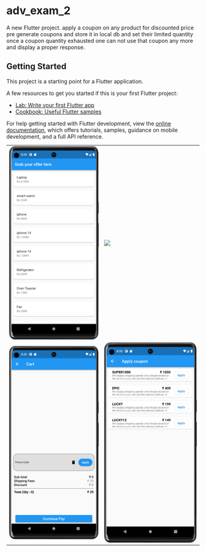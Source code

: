 # adv_exam_2

A new Flutter project.
apply a coupon on any product for discounted price pre generate coupons and store it in local db 
and set their limited quantity once a coupon quantity exhausted one can not use that coupon any more and display a proper response.

## Getting Started

This project is a starting point for a Flutter application.

A few resources to get you started if this is your first Flutter project:

- [Lab: Write your first Flutter app](https://docs.flutter.dev/get-started/codelab)
- [Cookbook: Useful Flutter samples](https://docs.flutter.dev/cookbook)

For help getting started with Flutter development, view the
[online documentation](https://docs.flutter.dev/), which offers tutorials,
samples, guidance on mobile development, and a full API reference.
<table>
  <tr>
    <td><img src="asset/image/1.png" </td>
    <td><img src="asset/image/2.png.png" </td>
  </tr>
   <tr>
    <td><img src="asset/image/3.png" </td>
    <td><img src="asset/image/4.png" </td>
  </tr>

</table>
